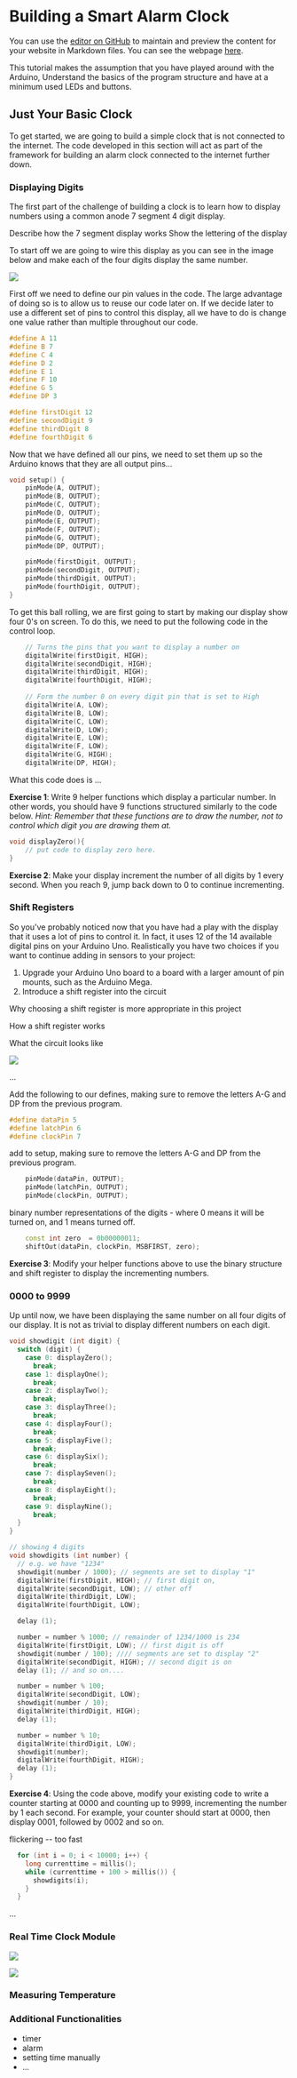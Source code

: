 # Building a Smart Alarm Clock

You can use the [editor on GitHub](https://github.com/abbiewade/abbiewade.github.io/edit/master/smartalarmclock.md) to maintain and preview the content for your website in Markdown files. You can see the webpage [here](https://abbiewade.github.io/smartalarmclock). 

This tutorial makes the assumption that you have played around with the Arduino, Understand the basics of the program structure and have at a minimum used LEDs and buttons. 

## Just Your Basic Clock

To get started, we are going to build a simple clock that is not connected to the internet. The code developed in this section will act as part of the framework for building an alarm clock connected to the internet further down. 

### Displaying Digits
The first part of the challenge of building a clock is to learn how to display numbers using a common anode 7 segment 4 digit display. 

Describe how the 7 segment display works
Show the lettering of the display

To start off we are going to wire this display as you can see in the image below and make each of the four digits display the same number. 

![](/img/7segment4digitDisplay_bb.png)

First off we need to define our pin values in the code. The large advantage of doing so is to allow us to reuse our code later on. If we decide later to use a different set of pins to control this display, all we have to do is change one value rather than multiple throughout our code. 

```c++
#define A 11
#define B 7
#define C 4
#define D 2
#define E 1
#define F 10
#define G 5
#define DP 3

#define firstDigit 12
#define secondDigit 9 
#define thirdDigit 8 
#define fourthDigit 6 
```
Now that we have defined all our pins, we need to set them up so the Arduino knows that they are all output pins...

```c++
void setup() {
    pinMode(A, OUTPUT);
    pinMode(B, OUTPUT);
    pinMode(C, OUTPUT);
    pinMode(D, OUTPUT);
    pinMode(E, OUTPUT);
    pinMode(F, OUTPUT);
    pinMode(G, OUTPUT);
    pinMode(DP, OUTPUT);

    pinMode(firstDigit, OUTPUT);
    pinMode(secondDigit, OUTPUT);
    pinMode(thirdDigit, OUTPUT);
    pinMode(fourthDigit, OUTPUT);
}
```

To get this ball rolling, we are first going to start by making our display show four 0's on screen. To do this, we need to put the following code in the control loop. 

```c++
    // Turns the pins that you want to display a number on
    digitalWrite(firstDigit, HIGH);
    digitalWrite(secondDigit, HIGH);
    digitalWrite(thirdDigit, HIGH);
    digitalWrite(fourthDigit, HIGH);
    
    // Form the number 0 on every digit pin that is set to High
    digitalWrite(A, LOW);
    digitalWrite(B, LOW);
    digitalWrite(C, LOW);
    digitalWrite(D, LOW);
    digitalWrite(E, LOW);
    digitalWrite(F, LOW);
    digitalWrite(G, HIGH);
    digitalWrite(DP, HIGH);
```
What this code does is ... 

**Exercise 1**: Write 9 helper functions which display a particular number. In other words, you should have 9 functions structured similarly to the code below. _Hint: Remember that these functions are to draw the number, not to control which digit you are drawing them at._ 

```c++
void displayZero(){
    // put code to display zero here.
}
```

**Exercise 2**: Make your display increment the number of all digits by 1 every second. When you reach 9, jump back down to 0 to continue incrementing. 


### Shift Registers 

So you've probably noticed now that you have had a play with the display that it uses a lot of pins to control it. In fact, it uses 12 of the 14 available digital pins on your Arduino Uno. Realistically you have two choices if you want to continue adding in sensors to your project: 

1. Upgrade your Arduino Uno board to a board with a larger amount of pin mounts, such as the Arduino Mega. 
2. Introduce a shift register into the circuit

Why choosing a shift register is more appropriate in this project

How a shift register works

What the circuit looks like 

![](/img/ShiftRegister7segment4digitDisplay_bb.png)

... 

Add the following to our defines, making sure to remove the letters A-G and DP from the previous program. 

```c++
#define dataPin 5
#define latchPin 6
#define clockPin 7
```

add to setup, making sure to remove the letters A-G and DP from the previous program. 

```c++
    pinMode(dataPin, OUTPUT);
    pinMode(latchPin, OUTPUT);
    pinMode(clockPin, OUTPUT);
```

binary number representations of the digits - where 0 means it will be turned on, and 1 means turned off. 

```c++
    const int zero  = 0b00000011;
    shiftOut(dataPin, clockPin, MSBFIRST, zero);
```

**Exercise 3**: Modify your helper functions above to use the binary structure and shift register to display the incrementing numbers. 

### 0000 to 9999

Up until now, we have been displaying the same number on all four digits of our display. It is not as trivial to display different numbers on each digit. 

```c++
void showdigit (int digit) {
  switch (digit) {
    case 0: displayZero();
      break;
    case 1: displayOne();
      break;
    case 2: displayTwo();
      break;
    case 3: displayThree();
      break;
    case 4: displayFour();
      break;
    case 5: displayFive();
      break;
    case 6: displaySix();
      break;
    case 7: displaySeven();
      break;
    case 8: displayEight();
      break;
    case 9: displayNine();
      break;
  }
}
```

```c++
// showing 4 digits
void showdigits (int number) {
  // e.g. we have "1234"
  showdigit(number / 1000); // segments are set to display "1"
  digitalWrite(firstDigit, HIGH); // first digit on,
  digitalWrite(secondDigit, LOW); // other off
  digitalWrite(thirdDigit, LOW);
  digitalWrite(fourthDigit, LOW);

  delay (1);

  number = number % 1000; // remainder of 1234/1000 is 234
  digitalWrite(firstDigit, LOW); // first digit is off
  showdigit(number / 100); //// segments are set to display "2"
  digitalWrite(secondDigit, HIGH); // second digit is on
  delay (1); // and so on....

  number = number % 100;
  digitalWrite(secondDigit, LOW);
  showdigit(number / 10);
  digitalWrite(thirdDigit, HIGH);
  delay (1);

  number = number % 10;
  digitalWrite(thirdDigit, LOW);
  showdigit(number);
  digitalWrite(fourthDigit, HIGH);
  delay (1);
}
```
**Exercise 4**: Using the code above, modify your existing code to write a counter starting at 0000 and counting up to 9999, incrementing the number by 1 each second. For example, your counter should start at 0000, then display 0001, followed by 0002 and so on. 

flickering -- too fast 

```c++
  for (int i = 0; i < 10000; i++) {
    long currenttime = millis();
    while (currenttime + 100 > millis()) {
      showdigits(i);
    }
  }
```

... 

### Real Time Clock Module

![](/img/tiny-rtc_bb.png)

![](/img/simple-clock_bb.png)





### Measuring Temperature


### Additional Functionalities
- timer
- alarm
- setting time manually 
- ...
